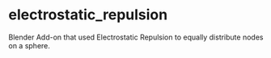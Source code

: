 # electrostatic_repulsion
Blender Add-on that used Electrostatic Repulsion to equally distribute nodes on a sphere.
